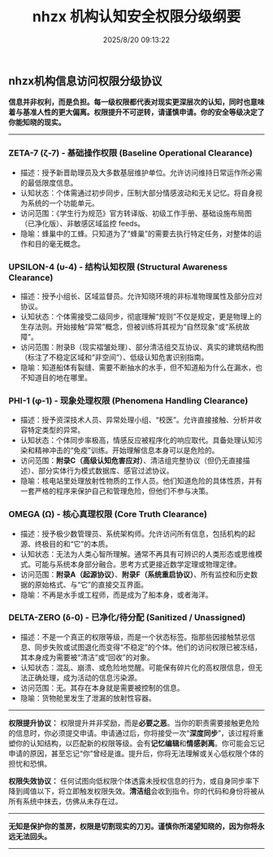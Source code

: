 ﻿---
title: nhzx 机构认知安全权限分级纲要
date: 2025/8/20 09:13:22
tags: 
  - 规则怪谈
  - 恐怖
---
## **nhzx机构信息访问权限分级协议**

**信息并非权利，而是负担。每一级权限都代表对现实更深层次的认知，同时也意味着与基准人性的更大偏离。权限提升不可逆转，请谨慎申请。你的安全等级决定了你能知晓的现实。**

---

### ZETA-7 (ζ-7) - 基础操作权限 (Baseline Operational Clearance)
*   描述：授予新晋助理员及大多数基层维护单位。允许访问维持日常运作所必需的最低限度信息。
*   认知状态：个体需通过初步同步，压制大部分情感波动和无关记忆。将自身视为系统的一个功能单元。
*   访问范围：《学生行为规范》官方转译版、初级工作手册、基础设施布局图（已净化版）、非敏感区域监控 feeds。
*   隐喻：蜂巢中的工蜂。只知道为了“蜂巢”的需要去执行特定任务，对整体的运作和目的毫无概念。

### UPSILON-4 (υ-4) - 结构认知权限 (Structural Awareness Clearance)
*   描述：授予小组长、区域监督员。允许知晓环境的非标准物理属性及部分应对协议。
*   认知状态：个体需接受二级同步，彻底理解“规则”不仅是规定，更是物理上的生存法则。开始接触“异常”概念，但被训练将其视为“自然现象”或“系统故障”。
*   访问范围：附录B（现实褶皱处理）、部分清洁组交互协议、真实的建筑结构图（标注了不稳定区域和“非空间”）、低级认知危害识别指南。
*   隐喻：知道船体有裂缝、需要不断抽水的水手，但不知道船为什么在漏水，也不知道目的地在哪里。

### PHI-1 (φ-1) - 现象处理权限 (Phenomena Handling Clearance)
*   描述：授予资深技术人员、异常处理小组、“校医”。允许直接接触、分析并收容特定类型的异常。
*   认知状态：个体同步率极高，情感反应被程序化的响应取代。具备处理认知污染和精神冲击的“免疫”训练。开始理解信息本身可以是危险的。
*   访问范围：**附录C（高级认知危害应对）**、清洁组完整协议（但仍无直接描述）、部分实体行为模式数据库、感官过滤协议。
*   隐喻：核电站里处理放射性物质的工作人员。他们知道危险的具体性质，并有一套严格的程序来保护自己和管理危险，但他们不参与决策。

### OMEGA (Ω) - 核心真理权限 (Core Truth Clearance)
*   描述：授予极少数管理员、系统架构师。允许访问所有信息，包括机构的起源、终极目的和“它”的本质。
*   认知状态：无法为人类心智所理解。通常不再具有可辨识的人类形态或思维模式。可能与系统本身部分融合。思考方式更接近数学定理或物理定律。
*   访问范围：**附录A（起源协议）**、**附录F（系统重启协议）**、所有监控和历史数据的原始格式、与“它”的直接交互界面。
*   隐喻：不再是水手或工程师，而是成为了船本身，或者海洋。

### DELTA-ZERO (δ-0) - 已净化/待分配 (Sanitized / Unassigned)
*   描述：不是一个真正的权限等级，而是一个状态标签。指那些因接触禁忌信息、同步失败或试图退化而变得“不稳定”的个体。他们的访问权限已被冻结，其本身成为需要被“清洁”或“回收”的对象。
*   认知状态：混乱、崩溃、或危险地觉醒。可能保有碎片化的高权限信息，但无法正确处理，成为活动的信息污染源。
*   访问范围：无。其存在本身就是需要被控制的信息。
*   隐喻：货物舱里发生了泄漏的放射性容器。

---

**权限提升协议：**
权限提升并非奖励，而是**必要之恶**。当你的职责需要接触更危险的信息时，你必须提交申请。申请通过后，你将接受一次“**深度同步**”，该过程将重塑你的认知结构，以匹配新的权限等级。会有**记忆编辑**和**情感剥离**。你可能会忘记申请的原因，甚至忘记“你”曾经是谁。提升后，你将无法理解或关心低权限个体的担忧和恐惧。

**权限失效协议：**
任何试图向低权限个体透露未授权信息的行为，或自身同步率下降到阈值以下，将立即触发权限失效。**清洁组**会收到指令。你的代码和身份将被从所有系统中抹去，仿佛从未存在过。

---
**无知是保护你的茧房，权限是切割现实的刀刃。谨慎你所渴望知晓的，因为你将永远无法回头。**

---
